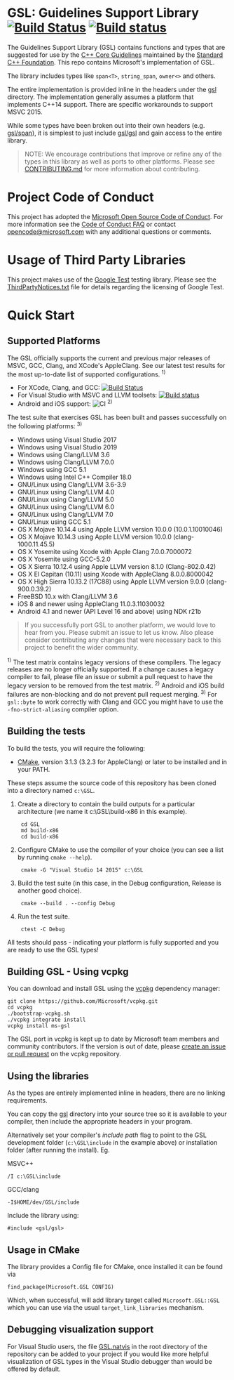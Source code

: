 # GSL: Guidelines Support Library [![Build Status](https://travis-ci.org/Microsoft/GSL.svg?branch=master)](https://travis-ci.org/Microsoft/GSL) [![Build status](https://ci.appveyor.com/api/projects/status/github/Microsoft/GSL?svg=true)](https://ci.appveyor.com/project/neilmacintosh/GSL)

The Guidelines Support Library (GSL) contains functions and types that are suggested for use by the
[C++ Core Guidelines](https://github.com/isocpp/CppCoreGuidelines) maintained by the [Standard C++ Foundation](https://isocpp.org).
This repo contains Microsoft's implementation of GSL.

The library includes types like `span<T>`, `string_span`, `owner<>` and others.

The entire implementation is provided inline in the headers under the [gsl](./include/gsl) directory. The implementation generally assumes a platform that implements C++14 support. There are specific workarounds to support MSVC 2015.

While some types have been broken out into their own headers (e.g. [gsl/span](./include/gsl/span)),
it is simplest to just include [gsl/gsl](./include/gsl/gsl) and gain access to the entire library.

> NOTE: We encourage contributions that improve or refine any of the types in this library as well as ports to
other platforms. Please see [CONTRIBUTING.md](./CONTRIBUTING.md) for more information about contributing.

# Project Code of Conduct
This project has adopted the [Microsoft Open Source Code of Conduct](https://opensource.microsoft.com/codeofconduct/). For more information see the [Code of Conduct FAQ](https://opensource.microsoft.com/codeofconduct/faq/) or contact [opencode@microsoft.com](mailto:opencode@microsoft.com) with any additional questions or comments.

# Usage of Third Party Libraries
This project makes use of the [Google Test](https://github.com/google/googletest) testing library. Please see the [ThirdPartyNotices.txt](./ThirdPartyNotices.txt) file for details regarding the licensing of Google Test.

# Quick Start
## Supported Platforms
The GSL officially supports the current and previous major releases of MSVC, GCC, Clang, and XCode's AppleClang.
See our latest test results for the most up-to-date list of supported configurations. <sup>1)</sup>

- For XCode, Clang, and GCC: [![Build Status](https://travis-ci.org/Microsoft/GSL.svg?branch=master)](https://travis-ci.org/Microsoft/GSL)
- For Visual Studio with MSVC and LLVM toolsets: [![Build status](https://ci.appveyor.com/api/projects/status/github/Microsoft/GSL?svg=true)](https://ci.appveyor.com/project/neilmacintosh/GSL)
- Android and iOS support: ![CI](https://github.com/microsoft/GSL/workflows/CI/badge.svg) <sup>2)</sup>


The test suite that exercises GSL has been built and passes successfully on the following platforms: <sup>3)</sup>

* Windows using Visual Studio 2017
* Windows using Visual Studio 2019
* Windows using Clang/LLVM 3.6
* Windows using Clang/LLVM 7.0.0
* Windows using GCC 5.1
* Windows using Intel C++ Compiler 18.0
* GNU/Linux using Clang/LLVM 3.6-3.9
* GNU/Linux using Clang/LLVM 4.0
* GNU/Linux using Clang/LLVM 5.0
* GNU/Linux using Clang/LLVM 6.0
* GNU/Linux using Clang/LLVM 7.0
* GNU/Linux using GCC 5.1
* OS X Mojave 10.14.4 using Apple LLVM version 10.0.0 (10.0.1.10010046)
* OS X Mojave 10.14.3 using Apple LLVM version 10.0.0 (clang-1000.11.45.5)
* OS X Yosemite using Xcode with Apple Clang 7.0.0.7000072
* OS X Yosemite using GCC-5.2.0
* OS X Sierra 10.12.4 using Apple LLVM version 8.1.0 (Clang-802.0.42)
* OS X El Capitan (10.11) using Xcode with AppleClang 8.0.0.8000042
* OS X High Sierra 10.13.2 (17C88) using Apple LLVM version 9.0.0 (clang-900.0.39.2)
* FreeBSD 10.x with Clang/LLVM 3.6
* iOS 8 and newer using AppleClang 11.0.3.11030032
* Android 4.1 and newer (API Level 16 and above) using NDK r21b

> If you successfully port GSL to another platform, we would love to hear from you. Please submit an issue to let us know. Also please consider
contributing any changes that were necessary back to this project to benefit the wider community.

<sup>1)</sup> The test matrix contains legacy versions of these compilers. The legacy releases are no longer officially supported. If a change causes a legacy compiler to fail, please file an issue or submit a pull request to have the legacy version to be removed from the test matrix.
<sup>2)</sup> Android and iOS build failures are non-blocking and do not prevent pull request merging.
<sup>3)</sup> For `gsl::byte` to work correctly with Clang and GCC you might have to use the ` -fno-strict-aliasing` compiler option.

## Building the tests
To build the tests, you will require the following:

* [CMake](http://cmake.org), version 3.1.3 (3.2.3 for AppleClang) or later to be installed and in your PATH.

These steps assume the source code of this repository has been cloned into a directory named `c:\GSL`.

1. Create a directory to contain the build outputs for a particular architecture (we name it c:\GSL\build-x86 in this example).

        cd GSL
        md build-x86
        cd build-x86

2. Configure CMake to use the compiler of your choice (you can see a list by running `cmake --help`).

        cmake -G "Visual Studio 14 2015" c:\GSL

3. Build the test suite (in this case, in the Debug configuration, Release is another good choice).

        cmake --build . --config Debug

4. Run the test suite.

        ctest -C Debug

All tests should pass - indicating your platform is fully supported and you are ready to use the GSL types!

## Building GSL - Using vcpkg

You can download and install GSL using the [vcpkg](https://github.com/Microsoft/vcpkg) dependency manager:

    git clone https://github.com/Microsoft/vcpkg.git
    cd vcpkg
    ./bootstrap-vcpkg.sh
    ./vcpkg integrate install
    vcpkg install ms-gsl

The GSL port in vcpkg is kept up to date by Microsoft team members and community contributors. If the version is out of date, please [create an issue or pull request](https://github.com/Microsoft/vcpkg) on the vcpkg repository.

## Using the libraries
As the types are entirely implemented inline in headers, there are no linking requirements.

You can copy the [gsl](./include/gsl) directory into your source tree so it is available
to your compiler, then include the appropriate headers in your program.

Alternatively set your compiler's *include path* flag to point to the GSL development folder (`c:\GSL\include` in the example above) or installation folder (after running the install). Eg.

MSVC++

    /I c:\GSL\include

GCC/clang

    -I$HOME/dev/GSL/include

Include the library using:

    #include <gsl/gsl>

## Usage in CMake

The library provides a Config file for CMake, once installed it can be found via

    find_package(Microsoft.GSL CONFIG)

Which, when successful, will add library target called `Microsoft.GSL::GSL` which you can use via the usual
`target_link_libraries` mechanism.

## Debugging visualization support
For Visual Studio users, the file [GSL.natvis](./GSL.natvis) in the root directory of the repository can be added to your project if you would like more helpful visualization of GSL types in the Visual Studio debugger than would be offered by default.
